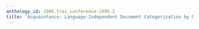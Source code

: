```yaml
---
anthology_id: 1995.trec_conference-1995.2
title: 'Acquaintance: Language-Independent Document Categorization by N-Grams'
---
```

